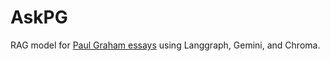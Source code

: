 # AskPG

RAG model for [Paul Graham essays](https://www.paulgraham.com/articles.html) using Langgraph, Gemini, and Chroma.
